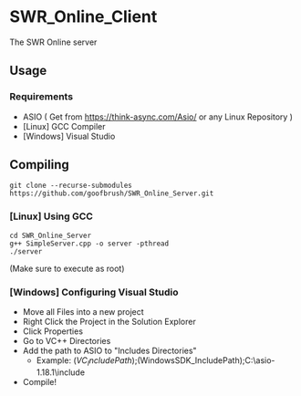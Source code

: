 # SWR_Online_Client
The SWR Online server

## Usage
### Requirements
- ASIO ( Get from https://think-async.com/Asio/ or any Linux Repository )
- [Linux] GCC Compiler
- [Windows] Visual Studio

## Compiling
```Shell
git clone --recurse-submodules https://github.com/goofbrush/SWR_Online_Server.git
```
### [Linux] Using GCC
```
cd SWR_Online_Server
g++ SimpleServer.cpp -o server -pthread
./server
```
(Make sure to execute as root)

### [Windows] Configuring Visual Studio
- Move all Files into a new project
- Right Click the Project in the Solution Explorer
- Click Properties
- Go to VC++ Directories
- Add the path to ASIO to "Includes Directories"
  - Example: $(VC_IncludePath);$(WindowsSDK_IncludePath);C:\asio-1.18.1\include
- Compile!

